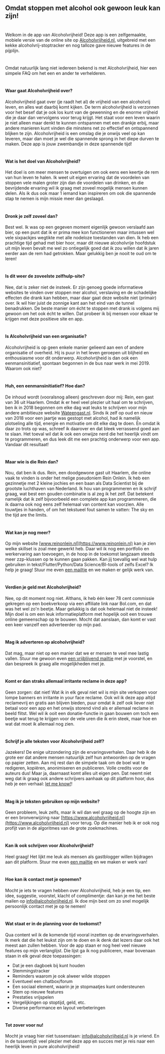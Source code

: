 ## Omdat stoppen met alcohol ook gewoon leuk kan zijn!

#  
#  
#  
Welkom in de app van Alcoholvrijheid! Deze app is een zelfgemaakte, mobiele versie van de online site op [Alcoholvrijheid.nl](https://www.alcoholvrijheid.nl), uitgebreid met een kekke alcoholvrij-stoptracker en nog talloze gave nieuwe features in de pijplijn. 
#  
Omdat natuurlijk lang niet iedereen bekend is met Alcoholvrijheid, hier een simpele FAQ om het een en ander te verhelderen.
#  
#  
#  
#### **Waar gaat Alcoholvrijheid over?**  
Alcoholvrijheid gaat over (je raadt het al) de vrijheid van een alcoholvrij leven, en alles wat daarbij komt kijken. De term alcoholvrijheid is verzonnen voor het besef dat je ook los kunt van de gewenning en de enorme vrijheid die je daar dan vervolgens voor terug krijgt. Het staat voor een leven waarin je niet alleen maar denkt te kunnen ontspannen met een drankje erbij, maar andere manieren kunt vinden die minstens net zo effectief en ontspannend blijken te zijn. Alcoholvrijheid is een omslag die je onwijs veel op kan leveren, maar dan moet je wel die spannende sprong in het diepe durven te maken. Deze app is jouw zwembandje in deze spannende tijd! 
#  
#  
#  
#### **Wat is het doel van Alcoholvrijheid?**  
Het doel is om meer mensen te overtuigen om ook eens een keertje de rem van hun leven te halen. Ik weet uit eigen ervaring dat de voordelen van stoppen vele malen groter zijn dan de voordelen van drinken, en die bevrijdende ervaring wil ik graag met zoveel mogelijk mensen kunnen delen. Als ik dus ook maar 1 iemand kan inspireren om ook die spannende stap te nemen is mijn missie meer dan geslaagd.
#  
#  
#  
#### **Dronk je zelf zoveel dan?**  
Best wel. Ik was op een gegeven moment eigenlijk gewoon verslaafd aan bier, op een punt dat ik er prima mee kon functioneren maar intussen wel vele sixpackjes wegtikte met alle nodeloze toestanden van dien. Ik heb een prachtige tijd gehad met bier hoor, maar dit nieuwe alcoholvrije hoofdstuk uit mijn leven bevalt me wel zo ontiegelijk goed dat ik zou willen dat ik jaren eerder aan de rem had getrokken. Maar gelukkig ben je nooit te oud om te leren!
#  
#  
#  
#### **Is dit weer de zoveelste zelfhulp-site?**
Nee, dat is zeker niet de insteek. Er zijn genoeg goede informatieve websites te vinden over stoppen mer alcohol, verslaving en de schadelijke effecten die drank kan hebben, maar daar gaat deze website niet (primair) over. Ik wil hier juist de zonnige kant aan het eind van de tunnel benadrukken. De beste manier om écht te stoppen met drank is volgens mij gewoon om het ook écht te willen. Dat probeer ik bij mensen voor elkaar te krijgen met deze positieve site en app. 
#  
#  
#  
#### **Is Alcoholvrijheid van een organisatie?**
Alcoholvrijheid is op geen enkele manier gelieerd aan een of andere organisatie of overheid. Hij is puur in het leven geroepen uit blijheid en enthousiasme voor dit onderwerp. Alcoholvrijheid is dan ook een eenmansinitiatief, spontaan begonnen in de bus naar werk in mei 2019. Waarom ook niet?
#  
#  
#  
#### **Huh, een eenmansinitiatief? Hoe dan?**
De inhoud wordt (vooralsnog alleen) geschreven door mij: Rein, een gast van 36 uit Haarlem. Omdat ik er heel veel plezier uit haal om te schrijven, ben ik in 2018 begonnen om elke dag wat leuks te schrijven voor mijn andere ambitieuze website [Wateengast.nl](https://www.wateengast.nl). Sinds ik zelf op oud en nieuw van 2018 voor een jaartje was gestopt met alcohol, had ik namelijk plotseling alle tijd, energie en motivatie om dit elke dag te doen. En omdat ik daar zo trots op was, schreef ik daarover en dat bleek verrassend goed aan te slaan. Het toeval wil dat ik ook een onwijze nerd die het heerlijk vindt om te programmeren, en dus leek dit me een prachtig onderwerp voor een app. Vandaar dit resultaat!
#  
#  
#  
#### **Maar wie is die Rein dan?**
Nou, dat ben ik dus. Rein, een doodgewone gast uit Haarlem, die online vaak te vinden is onder het melige pseudoniem Rein Onlein. Ik heb een gezinnetje met 2 kleine jochies en een baan als Data Scientist bij de grootste luchthaven van Nederland. Ik hou van programmeren en ik schrijf graag, wat best een gouden combinatie is al zeg ik het zelf. Dat betekent namelijk dat ik zelf bijvoorbeeld een complete app kan programmeren, die ik daarna ook nog eens zelf helemaal van content kan voorzien. Alle touwtjes in handen, of om het tekstueel fout samen te vatten: The sky en the tijd are the limits.
#  
#  
#  
#### **Wat kan je nog meer?**
Op mijn website [www.reinonlein.nl](https://www.reinonlein.nl) kan je zien welke skillset is zoal mee gewerkt heb. Daar wil ik nog een portfolio en werkervaring aan toevoegen, in de hoop in de toekomst langzaam steeds meer zzp-klussen op te kunnen gaan pakken. Kan jij toevallig wel wat hulp gebruiken in tekst/Flutter/Python/Data Science/BI-tools of zelfs Excel? Ik help je graag! Stuur me even [een mailtje](mailto:info@alcoholvrijheid.nl) en we maken er gelijk werk van.
#  
#  
#  
#### **Verdien je geld met Alcoholvrijheid?**
Nee, op dit moment nog niet. Althans, ik heb één keer 78 cent commissie gekregen op een boekverkoop via een affiliate link naar Bol.com, en dat was het wel zo'n beetje. Maar gelukkig is dat ook helemaal niet de insteek! Mijn doel is om een leuk informatieplatform met hopelijk ooit een trouwe online gemeenschap op te bouwen. Mocht dat aanslaan, dan komt er vast een keer vanzelf een adverteerder op mijn pad. 
#  
#  
#  
#### **Mag ik adverteren op alcoholvrijheid?**
Dat mag, maar niet op een manier dat we er mensen te veel mee lastig vallen. Stuur me gewoon even [een vrijblijvend mailtje](mailto:info@alcoholvrijheid.nl) met je voorstel, en dan bespreek ik graag alle mogelijkheden met je.
#  
#  
#  
#### **Komt er dan straks allemaal irritante reclame in deze app?**
Geen zorgen: dat niet! Wat ik in elk geval niet wil is mijn site verkopen voor lompe banners en irritante in your face reclame. Ook wil ik deze app altijd reclamevrij en gratis aan blijven bieden, puur omdat ik zelf ook liever niet betaal voor een app en het onwijs storend vind als er allemaal reclame in beeld flitst. Wel wil ik ooit een donatie-functie in gaan bouwen om toch een beetje wat terug te krijgen voor de vele uren die ik erin steek, maar hoe en wat dat moet ik allemaal nog zien.

#  
#  
#  
#### **Schrijf je alle teksten voor Alcoholvrijheid zelf?**
Jazekers! De enige uitzondering zijn de ervaringsverhalen. Daar heb ik de grote eer dat andere mensen natuurlijk zelf hun antwoorden op de vragen op papier zetten. Aan mij rest dan de simpele taak om de boel wat te redigeren, kopiëren, anonimiseren en publiceren. Volle credits voor de auteurs dus! Maar ja, daarnaast komt alles uit eigen pen. Dat neemt niet weg dat ik graag ook andere schrijvers aanhaak op dit platform hoor, dus heb je een verhaal: [let me know!](mailto:info@alcoholvrijheid.nl)!
#  
#  
#  
#### **Mag ik je teksten gebruiken op mijn website?**
Geen probleem, leuk zelfs, maar ik wil dan wel graag op de hoogte zijn en er een bronverwijzing naar [https://www.alcoholvrijheid.nl](https://www.alcoholvrijheid.nl) voor terug. Op die manier heb ik er ook nog profijt van in de algoritmes van de grote zoekmachines.
#  
#  
#  
#### **Kan ik ook schrijven voor Alcoholvrijheid?**
Heel graag! Het lijkt me leuk als mensen als gastblogger willen bijdragen aan dit platform. Stuur me even [een mailtje](mailto:info@alcoholvrijheid.nl) en we maken er werk van!
#  
#  
#  
#### **Hoe kan ik contact met je opnemen?**
Mocht je iets te vragen hebben over Alcoholvrijheid, heb je een tip, een idee, suggestie, voorstel, klacht of complimentje: dan kan je me het beste mailen op [info@alcoholvrijheid.nl](mailto:info@alcoholvrijheid.nl). Ik doe mijn best om zo snel mogelijk persoonlijk contact met je op te nemen!
#  
#  
#  
#### **Wat staat er in de planning voor de toekomst?**
Qua content wil ik de komende tijd vooral inzetten op de ervaringsverhalen. Ik merk dat die het leukst zijn om te doen en ik denk dat lezers daar ook het meest aan zullen hebben. Voor de app staan er nog heel veel nieuwe features op mijn verlanglijst. Die lijst ga ik nog publiceren, maar bovenaan staan in elk geval deze toepassingen:

- Dat je een dagboek bij kunt houden
- Stemmingstracker
- Reminders waarom je ook alweer wilde stoppen
- Eventueel een chatbox/forum
- Een sociaal element, waarin je je stopmaatjes kunt ondersteunen
- Stem op nieuwe features
- Prestaties vrijspelen
- Vergelijkingen op stoptijd, geld, etc.
- Diverse performance en layout verbeteringen
#  
#  
#  
#### **Tot zover voor nu!**
Mocht je vraag hier niet tussenstaan: [info@alcoholvrijheid.nl](mailto:info@alcoholvrijheid.nl) is je vriend. En in de tussentijd: veel plezier met deze app en succes met je reis naar een heerlijk leven in pure alcoholvrijheid!
#  
#  
#  